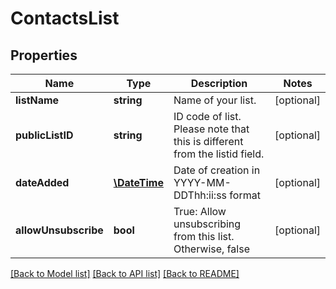 # ContactsList

## Properties
Name | Type | Description | Notes
------------ | ------------- | ------------- | -------------
**listName** | **string** | Name of your list. | [optional] 
**publicListID** | **string** | ID code of list. Please note that this is different from the listid field. | [optional] 
**dateAdded** | [**\DateTime**](\DateTime.md) | Date of creation in YYYY-MM-DDThh:ii:ss format | [optional] 
**allowUnsubscribe** | **bool** | True: Allow unsubscribing from this list. Otherwise, false | [optional] 

[[Back to Model list]](../README.md#documentation-for-models) [[Back to API list]](../README.md#documentation-for-api-endpoints) [[Back to README]](../README.md)


